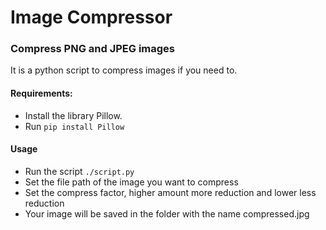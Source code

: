 # Image Compressor
### Compress PNG and JPEG images

It is a python script to compress images if you need to.

#### Requirements:
* Install the library Pillow.
* Run `pip install Pillow`

#### Usage

* Run the script `./script.py`
* Set the file path of the image you want to compress
* Set the compress factor, higher amount more reduction and lower less reduction
* Your image will be saved in the folder with the name compressed.jpg 
